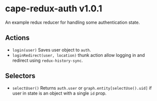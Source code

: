 # cape-redux-auth v1.0.1

An example redux reducer for handling some authentication state.

## Actions

- `login(user)` Saves user object to `auth`.
- `loginRedirect(user, location)` thunk action allow logging in and redirect using `redux-history-sync`.

## Selectors

- `selectUser()` Returns `auth.user` or `graph.entity[selectUse().uid]` if user in state is an object with a single `id` prop.
